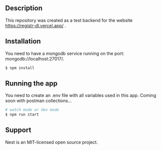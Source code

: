 ## Description

This repository was created as a test backend for the website https://registr-dl.vercel.app/ .

## Installation

You need to have a mongodb service running on the port: mongodb://localhost:27017/.

```bash
$ npm install
```

## Running the app

You need to create an .env file with all variables used in this app. Coming soon with postman collections...

```bash
# watch mode or dev mode
$ npm run start
```

## Support

Nest is an MIT-licensed open source project.
